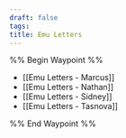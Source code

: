 ```yaml
---
draft: false
tags: 
title: Emu Letters
---
```

%% Begin Waypoint %%
- [[Emu Letters - Marcus]]
- [[Emu Letters - Nathan]]
- [[Emu Letters - Sidney]]
- [[Emu Letters - Tasnova]]

%% End Waypoint %%
